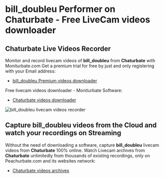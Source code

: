 # bill_doubleu Performer on Chaturbate - Free LiveCam videos downloader

## Chaturbate Live Videos Recorder

Monitor and record livecam videos of **bill_doubleu** from **Chaturbate** with Moniturbate.com
Get a premium trial for free by just and only registering with your Email address:
* [bill_doubleu Premium videos downloader](https://moniturbate.com/request-demo-licence-key.html)

Free livecam videos downloader - Moniturbate Software:
* [Chaturbate videos downloader](https://moniturbate.com/moniturbate-download-software.html)

![bill_doubleu livecam videos recorder](https://peachurnet.com/templates/moniturbate-software.png)


## Capture bill_doubleu videos from the Cloud and watch your recordings on Streaming

Without the need of downloading a software, capture **bill_doubleu** livecam videos from **Chaturbate** 100% online.
Watch Livecam archives from **Chaturbate** unlimitedly from thousands of existing recordings, only on Peachurbate.com and its websites network:
* [Chaturbate videos archives](https://peachurnet.com/)